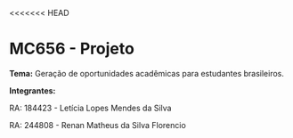 <<<<<<< HEAD
# MC656 - Projeto

**Tema:** Geração de oportunidades acadêmicas para estudantes brasileiros.

**Integrantes:**

RA: 184423 - Letícia Lopes Mendes da Silva

RA: 244808 - Renan Matheus da Silva Florencio
